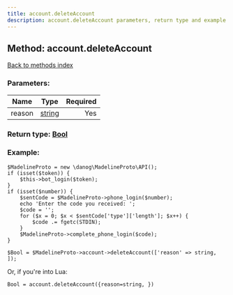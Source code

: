 ```yaml
---
title: account.deleteAccount
description: account.deleteAccount parameters, return type and example
---
```

## Method: account.deleteAccount  
[Back to methods index](index.md)


### Parameters:

| Name     |    Type       | Required |
|----------|:-------------:|---------:|
|reason|[string](../types/string.md) | Yes|


### Return type: [Bool](../types/Bool.md)

### Example:


```
$MadelineProto = new \danog\MadelineProto\API();
if (isset($token)) {
    $this->bot_login($token);
}
if (isset($number)) {
    $sentCode = $MadelineProto->phone_login($number);
    echo 'Enter the code you received: ';
    $code = '';
    for ($x = 0; $x < $sentCode['type']['length']; $x++) {
        $code .= fgetc(STDIN);
    }
    $MadelineProto->complete_phone_login($code);
}

$Bool = $MadelineProto->account->deleteAccount(['reason' => string, ]);
```

Or, if you're into Lua:

```
Bool = account.deleteAccount({reason=string, })
```

